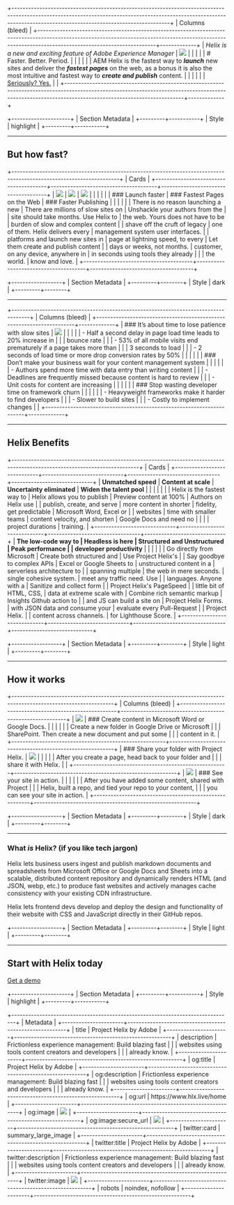 +--------------------------------------------------------------------------------------------------------------------------------------------------------------------------------------------------------------------+
| Columns (bleed)                                                                                                                                                                                                    |
+------------------------------------------------------------------------------------------------------------------------------------------------------------------------------------------------------+-------------+
| *Helix is a new and exciting feature of Adobe Experience Manager*                                                                                                                                    | ![][image0] |
|                                                                                                                                                                                                      |             |
| # Faster. Better. Period.                                                                                                                                                                            |             |
|                                                                                                                                                                                                      |             |
| AEM Helix is the fastest way to ***launch*** new sites and deliver the ***fastest pages*** on the web, as a bonus it is also the most intuitive and fastest way to ***create and publish*** content. |             |
|                                                                                                                                                                                                      |             |
| [Seriously? Yes.](#but-how-fast)                                                                                                                                                                     |             |
+------------------------------------------------------------------------------------------------------------------------------------------------------------------------------------------------------+-------------+

+---------------------+
| Section Metadata    |
+---------+-----------+
| Style   | highlight |
+---------+-----------+

---

## But how fast?

+--------------------------------------------------------------------------------------------------------------------+
| Cards                                                                                                              |
+---------------------------------------+--------------------------------------+-------------------------------------+
| ![][image1]                           | ![][image2]                          | ![][image3]                         |
|                                       |                                      |                                     |
| ### Launch faster                     | ### Fastest Pages on the Web         | ### Faster Publishing               |
|                                       |                                      |                                     |
| There is no reason launching a new    | There are millions of slow sites on  | Unshackle your authors from the     |
| site should take months. Use Helix to | the web. Yours does not have to be   | burden of slow and complex content  |
| shave off the cruft of legacy         | one of them. Helix delivers every    | management system user interfaces.  |
| platforms and launch new sites in     | page at lightning speed, to every    | Let them create and publish content |
| days or weeks, not months.            | customer, on any device, anywhere in | in seconds using tools they already |
|                                       | the world.                           | know and love.                      |
+---------------------------------------+--------------------------------------+-------------------------------------+

+------------------+
| Section Metadata |
+---------+--------+
| Style   | dark   |
+---------+--------+

---

+------------------------------------------------------------------------------------+
| Columns (bleed)                                                                    |
+----------------------------------------------------------------------+-------------+
| ### It’s about time to lose patience with slow sites                 | ![][image4] |
|                                                                      |             |
| - Half a second delay in page load time leads to 20% increase in     |             |
|   bounce rate                                                        |             |
| - 53% of all mobile visits end prematurely if a page takes more than |             |
|   3 seconds to load                                                  |             |
| - 2 seconds of load time or more drop conversion rates by 50%        |             |
|                                                                      |             |
| ### Don’t make your business wait for your content management system |             |
|                                                                      |             |
| - Authors spend more time with data entry than writing content       |             |
| - Deadlines are frequently missed because content is hard to review  |             |
| - Unit costs for content are increasing                              |             |
|                                                                      |             |
| ### Stop wasting developer time on framework churn                   |             |
|                                                                      |             |
| - Heavyweight frameworks make it harder to find developers           |             |
| - Slower to build sites                                              |             |
| - Costly to implement changes                                        |             |
+----------------------------------------------------------------------+-------------+

---

## Helix Benefits

+---------------------------------------------------------------------------------------------------------------------------+
| Cards                                                                                                                     |
+-----------------------------+-----------------------------+---------------------------------+-----------------------------+
| **Unmatched speed**         | **Content at scale**        | **Uncertainty eliminated**      | **Widen the talent pool**   |
|                             |                             |                                 |                             |
| Helix is the fastest way to | Helix allows you to publish | Preview content at 100%         | Authors on Helix use        |
| publish, create, and serve  | more content in shorter     | fidelity, get predictable       | Microsoft Word, Excel or    |
| websites                    | time with smaller teams     | content velocity, and shorten   | Google Docs and need no     |
|                             |                             | project durations               | training.                   |
+-----------------------------+-----------------------------+---------------------------------+-----------------------------+
| **The low-code way to       | **Headless is here**        | **Structured and Unstructured** | **Peak performance**        |
| developer productivity**    |                             |                                 |                             |
|                             | Go directly from Microsoft  | Create both structured and      | Use Project Helix's         |
| Say goodbye to complex APIs | Excel or Google Sheets to   | unstructured content in a       | serverless architecture to  |
| spanning multiple           | the web in mere seconds.    | single cohesive system.         | meet any traffic need. Use  |
| languages. Anyone with a    | Sanitize and collect form   |                                 | Project Helix's PageSpeed   |
| little bit of HTML, CSS,    | data at extreme scale with  | Combine rich semantic markup    | Insights Github action to   |
| and JS can build a site on  | Project Helix Forms.        | with JSON data and consume your | evaluate every Pull-Request |
| Project Helix.              |                             | content across channels.        | for Lighthouse Score.       |
+-----------------------------+-----------------------------+---------------------------------+-----------------------------+

+------------------+
| Section Metadata |
+---------+--------+
| Style   | light  |
+---------+--------+

---

## How it works

+------------------------------------------------------------------------------------------------------------------+
| Columns (bleed)                                                                                                  |
+-------------------------------------------------------+----------------------------------------------------------+
| ![][image5]                                           | ### Create content in Microsoft Word or Google Docs.     |
|                                                       |                                                          |
|                                                       | Create a new folder in Google Drive or Microsoft         |
|                                                       | SharePoint. Then create a new document and put some      |
|                                                       | content in it.                                           |
+-------------------------------------------------------+----------------------------------------------------------+
| ### Share your folder with Project Helix.             | ![][image6]                                              |
|                                                       |                                                          |
| After you create a page, head back to your folder and |                                                          |
| share it with Helix.                                  |                                                          |
+-------------------------------------------------------+----------------------------------------------------------+
| ![][image7]                                           | ### See your site in action.                             |
|                                                       |                                                          |
|                                                       | After you have added some content, shared with Project   |
|                                                       | Helix, built a repo, and tied your repo to your content, |
|                                                       | you can see your site in action.                         |
+-------------------------------------------------------+----------------------------------------------------------+

+------------------+
| Section Metadata |
+---------+--------+
| Style   | dark   |
+---------+--------+

---

### What *is* Helix? (if you like tech jargon)

Helix lets business users ingest and publish markdown documents and spreadsheets from Microsoft Office or Google Docs and Sheets into a scalable, distributed content repository and dynamically renders HTML (and JSON, webp, etc.) to produce fast websites and actively manages cache consistency with your existing CDN infrastructure.

Helix lets frontend devs develop and deploy the design and functionality of their website with CSS and JavaScript directly in their GitHub repos.

+------------------+
| Section Metadata |
+---------+--------+
| Style   | light  |
+---------+--------+

---

## Start with Helix today

[Get a demo](/business/demo)

+---------------------+
| Section Metadata    |
+---------+-----------+
| Style   | highlight |
+---------+-----------+

+-------------------------------------------------------------------------------+
| Metadata                                                                      |
+----------------------+--------------------------------------------------------+
| title                | Project Helix by Adobe                                 |
+----------------------+--------------------------------------------------------+
| description          | Frictionless experience management: Build blazing fast |
|                      | websites using tools content creators and developers   |
|                      | already know.                                          |
+----------------------+--------------------------------------------------------+
| og:title             | Project Helix by Adobe                                 |
+----------------------+--------------------------------------------------------+
| og:description       | Frictionless experience management: Build blazing fast |
|                      | websites using tools content creators and developers   |
|                      | already know.                                          |
+----------------------+--------------------------------------------------------+
| og:url               | https\://www\.hlx.live/home                            |
+----------------------+--------------------------------------------------------+
| og:image             | ![][image8]                                            |
+----------------------+--------------------------------------------------------+
| og:image:secure\_url | ![][image8]                                            |
+----------------------+--------------------------------------------------------+
| twitter:card         | summary\_large\_image                                  |
+----------------------+--------------------------------------------------------+
| twitter:title        | Project Helix by Adobe                                 |
+----------------------+--------------------------------------------------------+
| twitter:description  | Frictionless experience management: Build blazing fast |
|                      | websites using tools content creators and developers   |
|                      | already know.                                          |
+----------------------+--------------------------------------------------------+
| twitter:image        | ![][image8]                                            |
+----------------------+--------------------------------------------------------+
| robots               | noindex, nofollow                                      |
+----------------------+--------------------------------------------------------+

[image0]: ./media_11150c400cabf67c6baeb1d92d2adf99ab8941fb7.png?width=750&format=png&optimize=medium

[image1]: ./media_102865949ac0b99cb9d73fe618ef550baa6736c1c.png?width=750&format=png&optimize=medium

[image2]: ./media_19c6083921baecadc2b3e9bbfeef786934a3997ba.png?width=750&format=png&optimize=medium

[image3]: ./media_17e5bea57c976d30ae9c77e8cb0b5863cc5882f81.png?width=750&format=png&optimize=medium

[image4]: ./media_1748ef54e01ead0d3a8f5b24f7dc3ae3ab40de9e6.png?width=750&format=png&optimize=medium

[image5]: ./media_1d880e70c58ce53f10feeddfa2ddb0df91c27f6ad.png?width=750&format=png&optimize=medium

[image6]: ./media_1b8ff9e1931834386254be2c49c4424210fb0988c.png?width=750&format=png&optimize=medium

[image7]: ./media_1b5d4ed769249aadccd584894ceff3b1b0439747e.png?width=750&format=png&optimize=medium

[image8]: https://www.hlx.live/media_112ad8fa392b52f2190d63f2017dd605ad4d4d13c.png?width=1200&format=pjpg&optimize=medium
